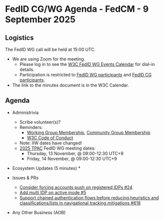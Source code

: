 # FedID CG/WG Agenda - FedCM - 9 September 2025 

## Logistics

The FedID WG call will be held at 15:00 UTC.


* We are using Zoom for the meeting.
    * Please log in to see the [W3C FedID WG Events Calendar](https://www.w3.org/groups/wg/fedid/calendar/) for dial-in details. 
    * Participation is restricted to [FedID WG participants](https://www.w3.org/groups/wg/fedid/participants/) and [FedID CG participants](https://www.w3.org/groups/cg/fed-id/participants/).
* The link to the minutes document is in the W3C Calendar. 

## Agenda

* Administrivia
  * Scribe volunteer(s)?
  * Reminders: 
     * [Working Group Membership](https://www.w3.org/groups/wg/fedid/), [Community Group Membership](https://www.w3.org/community/fed-id/)
     * [W3C Code of Conduct](https://www.w3.org/policies/code-of-conduct/)
  * Note: IIW dates have changed!
  * [2025 TPAC](https://www.w3.org/2025/11/TPAC/schedule.html) FedID WG meeting dates: 
     * Thursday, 13 November, @ 09:00-12:30 UTC+9
     * Friday, 14 November, @ 09:00-12:30 UTC+9

* Ecosystem Updates (5 minutes)
   * 

* Issues & PRs
  * [Consider forcing accounts push on registered IDPs #24](https://github.com/w3c-fedid/idp-registration/issues/24)
  * [Add multi IDP on active mode #5](https://github.com/w3c-fedid/multi-idp/issues/5)
  * [Support chained authentication flows before reducing heuristics and classifications/lists in navigational tracking mitigations #618](https://github.com/w3c-fedid/FedCM/issues/618)
  
* Any Other Business (AOB)
